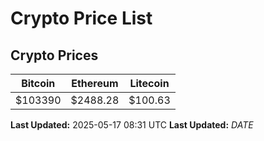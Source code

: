 # Crypto Price List

## Crypto Prices
| Bitcoin | Ethereum | Litecoin |
| ------- | -------- | -------- |
| $103390 | $2488.28 | $100.63 |
**Last Updated:** 2025-05-17 08:31 UTC
**Last Updated:** $DATE$
